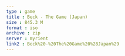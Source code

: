 ```yaml
---
type : game
title : Beck - The Game (Japan)
size : 845.3 M
format : iso
archive : zip
server : myrient
link2 : Beck%20-%20The%20Game%20%28Japan%29
---
```

